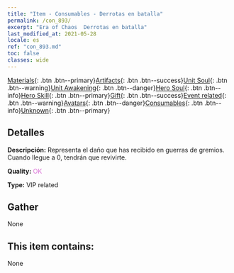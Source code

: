 ```yaml
---
title: "Item - Consumables - Derrotas en batalla"
permalink: /con_893/
excerpt: "Era of Chaos  Derrotas en batalla"
last_modified_at: 2021-05-28
locale: es
ref: "con_893.md"
toc: false
classes: wide
---
```

 [Materials](/ItemsES/){: .btn .btn--primary}[Artifacts](/ItemsES/Artifacts/){: .btn .btn--success}[Unit Soul](/ItemsES/UnitSoul/){: .btn .btn--warning}[Unit Awakening](/ItemsES/UnitAwakening/){: .btn .btn--danger}[Hero Soul](/ItemsES/HeroSoul/){: .btn .btn--info}[Hero Skill](/ItemsES/HeroSkill/){: .btn .btn--primary}[Gift](/ItemsES/Gift/){: .btn .btn--success}[Event related](/ItemsES/Events/){: .btn .btn--warning}[Avatars](/ItemsES/Avatars/){: .btn .btn--danger}[Consumables](/ItemsES/Consumables/){: .btn .btn--info}[Unknown](/ItemsES/Unknown/){: .btn .btn--primary}

## Detalles
 **Descripción:** Representa el daño que has recibido en guerras de gremios. Cuando llegue a 0, tendrán que revivirte.

 **Quality:** <span style="color: #DA70D6">OK</span>

 **Type:** VIP related

## Gather

  None

## This item contains:

  None

